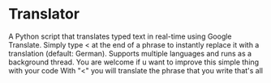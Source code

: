 # Translator
A Python script that translates typed text in real-time using Google Translate. Simply type &lt; at the end of a phrase to instantly replace it with a translation (default: German). Supports multiple languages and runs as a background thread.
You are welcome if u want to improve this simple thing with your code
With "<" you will translate the phrase that you write
that's all
